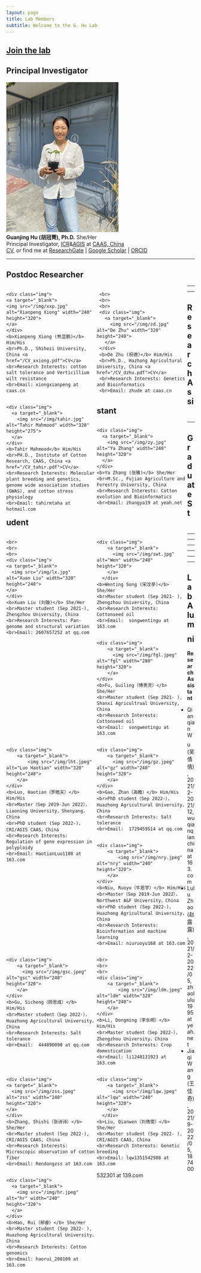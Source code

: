 ```yaml
---
layout: page
title: Lab Members
subtitle: Welcome to the G. Hu Lab
---
```



## [Join the lab](/positions)

## Principal Investigator
<div class="responsive">
  <div class="img">
    <a target="_blank">
      <img src="/img/hgj.jpg" alt="Guanjing Hu" width="300" height="400" >
    </a>
  </div>
<b>Guanjing Hu (胡冠菁), Ph.D.</b> She/Her
<br>Principal Investigator, <a href="http://cri.caas.cn/en/aboutccri/index.htm">ICR</a>&<a href="http://agis.caas.cn/en/research/principalinvestigator/253199.htm">AGIS</a> at <a href="http://www.caas.cn/en/">CAAS, China</a>
<br><a href="/cv">CV</a>, or find me at <a href="https://www.researchgate.net/profile/Guanjing-Hu">ResearchGate</a> | <a href="https://scholar.google.com/citations?user=6PMcbdoAAAAJ&hl=en">Google Scholar</a> | <a href="https://orcid.org/0000-0001-8552-7394">ORCID</a>
</div>

<div class="clearfix"></div>

-----

## Postdoc Researcher
<div style="display:block; width:100%;">
  <div style="width:48%; float: left; display: inline-block;">

    <div class="img">
    <a target="_blank">
    <img src="/img/xxp.jpg" alt="Xianpeng Xiong" width="240" height="320">
    </a>
    </div>
    <b>Xianpeng Xiong (熊显鹏)</b> Him/His
    <br>Ph.D., Shihezi University, China <a href="/CV_xxiong.pdf">CV</a>
    <br>Research Interests: cotton salt tolerance and Verticillium wilt resistance
    <br>Email: xiongxianpeng at caas.cn

  </div>

  <div style="width:3%; float: left; display: inline-block;">
  </div>

  <div style="width:48%; float: left; display: inline-block;">

     <br>
     <br>
     <br>
     <div class="img">
       <a target="_blank">
         <img src="/img/zd.jpg" alt="De Zhu" width="320" height="240">
       </a>
     </div>
     <b>De Zhu (祝德)</b> Him/His
     <br>Ph.D., Hazhong Agricultural University, China <a href="/CV_dzhu.pdf">CV</a>
     <br>Research Interests: Genetics and Bioinformatics
     <br>Email: zhude at caas.cn

  </div>
</div>

<div class="clearfix"></div>

-----
<div style="display:block; width:100%;">
  <div style="width:48%; float: left; display: inline-block;">

    <div class="img">
      <a target="_blank">
        <img src="/img/tahir.jpg" alt="Tahir Mahmood" width="320" height="275">
      </a>
    </div>
    <b>Tahir Mahmood</b> Him/His
    <br>PH.D., Institute of Cotton Research, CAAS, China <a href="/CV_tahir.pdf">CV</a>
    <br>Research Interests: Molecular plant breeding and genetics, genome wide association studies (GWAS), and cotton stress physiology
    <br>Email: tahirmtaha at hotmail.com

  </div>
</div>

<div class="clearfix"></div>

-----

## Research Assistant
<div style="display:block; width:100%;">
  <div style="width:48%; float: left; display: inline-block;">

    <div class="img">
      <a target="_blank">
        <img src="/img/zy.jpg" alt="Ya Zhang" width="240" height="320">
      </a>
    </div>
    <b>Ya Zhang (张雅)</b> She/Her
    <br>M.Sc., Fujian Agriculture and Forestry University, China
    <br>Research Interests: Cotton evolution and Bioinformatics
    <br>Email: zhangya19 at yeah.net

  </div>
</div>

<div class="clearfix"></div>

----

## Graduate Student
<div style="display:block; width:100%;">
  <div style="width:48%; float: left; display: inline-block;">

    <br>
    <br>
    <br>
    <div class="img">
    <a target="_blank">
      <img src="/img/lx.jpg" alt="Xuan Liu" width="320" height="240">
    </a>
    </div>
    <b>Xuan Liu (刘璇)</b> She/Her
    <br>Master student (Sep 2021-), Zhengzhou University, China
    <br>Research Interests: Pan-genome and structural variation
    <br>Email: 2607657252 at qq.com

  </div>

  <div style="width:3%; float: left; display: inline-block;">
  </div>

  <div style="width:48%; float: left; display: inline-block;">

    <div class="img">
        <a target="_blank">
          <img src="/img/swt.jpg" alt="Wen" width="240" height="320">
        </a>
      </div>
    <b>Wenting Song (宋汶亭)</b> She/Her
    <br>Master student (Sep 2021- ), Zhengzhou University, China
    <br>Research Interests: Cottonseed oil
    <br>Email:  songwentingu at 163.com

  </div>
</div>

<div class="clearfix"></div>

-----
<div style="display:block; width:100%;">
  <div style="width:48%; float: left; display: inline-block;">

    <div class="img">
        <a target="_blank">
          <img src="/img/fgl.jpeg" alt="fgl" width="280" height="320">
        </a>
    </div>
    <b>Fu, Guiling（傅贵灵）</b> She/Her
    <br>Master student (Sep 2021- ), Shanxi Agricultrual University, China
    <br>Research Interests: Cottonseed oil
    <br>Email:  songwentingu at 163.com
  </div>

  <div style="width:3%; float: left; display: inline-block;">
  </div>

  <div style="width:48%; float: left; display: inline-block;">

    <div class="img">
        <a target="_blank">
            <img src="/img/lht.jpeg" alt="Luo Haotian" width="320" height="240">
        </a>
    </div>
    <b>Luo, Haotian（罗皓天）</b> Him/His
    <br>Master（Sep 2019-Jun 2022），Liaoning University，Shenyang，China
    <br>PhD student (Sep 2022-)，CRI/AGIS CAAS，China
    <br>Research Interests: Regulation of gene expression in polyploidy
    <br>Email: HaotianLuo1108 at 163.com

  </div>
</div>

<div class="clearfix"></div>

-----
<div style="display:block; width:100%;">
  <div style="width:48%; float: left; display: inline-block;">

    <div class="img">
        <a target="_blank">
          <img src="/img/gz.jpeg" alt="gz" width="240" height="320">
        </a>
    </div>
    <b>Gao, Zhan（高瞻）</b> Him/His
    <br>PhD student（Sep 2022-），Huazhong Agricultural University，China
    <br>Research Interests: Salt tolerance
    <br>Email:  1729459514 at qq.com
  </div>

  <div style="width:3%; float: left; display: inline-block;">
  </div>

  <div style="width:48%; float: left; display: inline-block;">

    <div class="img">
        <a target="_blank">
            <img src="/img/nry.jpeg" alt="nry" width="240" height="320">
        </a>
    </div>
    <b>Niu, Ruoyu（牛若宇）</b> Him/His
    <br>Master（Sep 2019-Jun 2022），Northwest A&F University，China
    <br>PhD student (Sep 2022-)，Huazhong Agricultural University，China
    <br>Research Interests: Bioinformation and machine learning
    <br>Email: niuruoyu168 at 163.com

  </div>
</div>

<div class="clearfix"></div>

-----
<div style="display:block; width:100%;">
  <div style="width:48%; float: left; display: inline-block;">

    <div class="img">
        <a target="_blank">
          <img src="/img/gsc.jpeg" alt="gsc" width="240" height="320">
        </a>
    </div>
    <b>Gu, Sicheng（顾思成）</b> Him/His
    <br>Master student（Sep 2022-），Huazhong Agricultural University，China
    <br>Research Interests: Salt tolerance
    <br>Email:  444890090 at qq.com
  </div>

  <div style="width:3%; float: left; display: inline-block;">
  </div>

  <div style="width:48%; float: left; display: inline-block;">

    <br>
    <br>
    <br>
    <div class="img">
        <a target="_blank">
            <img src="/img/ldm.jpeg" alt="ldm" width="320" height="240">
        </a>
    </div>
    <b>Li, Dongming（李东明）</b> Him/His
    <br>Master student（Sep 2022-），Zhengzhou University，China
    <br>Research Interests: Crop domestication
    <br>Email: li1240131923 at 163.com

  </div>
</div>

<div class="clearfix"></div>

-----
<div style="display:block; width:100%;">
  <div style="width:48%; float: left; display: inline-block;">

    <div class="img">
    <a target="_blank">
      <img src="/img/zss.jpeg" alt="zss" width="240" height="320">
    </a>
    </div>
    <b>Zhang, Shishi（张诗诗）</b> She/Her
    <br>Master student (Sep 2022-), CRI/AGIS CAAS, China
    <br>Research Interests: Microscopic observation of cotton fiber
    <br>Email: Rendongzss at 163.com

  </div>

  <div style="width:3%; float: left; display: inline-block;">
  </div>

  <div style="width:48%; float: left; display: inline-block;">

    <div class="img">
        <a target="_blank">
          <img src="/img/lqw.jpeg" alt="lqw" width="240" height="320">
        </a>
      </div>
    <b>Liu, Qianwen（刘倩雯）</b> She/Her
    <br>Master student (Sep 2022- ), CRI/AGIS CAAS, China
    <br>Research Interests: Genetic breeding
    <br>Email: lqw1351542988 at 163.com

  </div>
</div>

<div class="clearfix"></div>


-----
<div style="display:block; width:100%;">
  <div style="width:48%; float: left; display: inline-block;">

    <div class="img">
      <a target="_blank">
        <img src="/img/hr.jpeg" alt="hr" width="240" height="320">
      </a>
    </div>
    <b>Hao, Rui（郝睿）</b> She/Her
    <br>Master student (Sep 2022- ), Huazhong Agricultural University，China
    <br>Research Interests: Cotton genomics
    <br>Email: haorui_200109 at 163.com

  </div>
</div>

<div class="clearfix"></div>


-----
## Lab Alumni

**Research Assistant**
* Qianqian Wu (吴倩倩), 2021/2-2021/12, wuqianqianchina at 163.com
* Lulu Zhao (赵露露), 2021/2-2022/05, zhaolulu1995 at yeah.net
* Jiaqi Wang (王佳奇), 2021/9-2022/05, 187400532301 at 139.com

 

